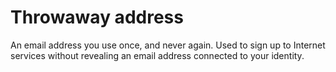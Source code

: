 [Title]: # (Dirección desechable)
[Difficulty]: # (Principiante)
[Order]: # (121)

# Throwaway address

An email address you use once, and never again. Used to sign up to Internet services without revealing an email address connected to your identity.